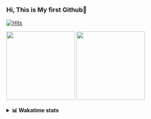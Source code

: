 ### Hi, This is My first Github👋
[![Hits](https://hits.seeyoufarm.com/api/count/incr/badge.svg?url=https%3A%2F%2Fgithub.com%2FJonghyun-Park1027&count_bg=%2379C83D&title_bg=%23555555&icon=&icon_color=%23E7E7E7&title=hits&edge_flat=false)](https://hits.seeyoufarm.com)
<p>
  <img height="180em" src="https://github-readme-stats.vercel.app/api?username=Jonghyun-Park1027&show_icons=true&include_all_commits=true&bg_color=30,e96443,904e95&title_color=fff&text_color=fff">
  <img height="180em" src="https://github-readme-stats.vercel.app/api/top-langs/?username=Jonghyun-Park1027&layout=compact&bg_color=30,e96443,904e95&title_color=fff&text_color=fff">


</p>
<details>
<summary><b>📊 Wakatime stats</b><br></summary>
<div>
<hr/>


[![Solved.ac Profile](http://mazassumnida.wtf/api/v2/generate_badge?boj=ppjjhh1027)](https://solved.ac/ppjjhh1027/)

<!--START_SECTION:waka-->
![Code Time](http://img.shields.io/badge/Code%20Time-64%20hrs%2059%20mins-blue)

![Profile Views](http://img.shields.io/badge/Profile%20Views-529-blue)

**🐱 My GitHub Data** 

> 🏆 69 Contributions in the Year 2023
 > 
> 📦 27.4 kB Used in GitHub's Storage 
 > 
> 🚫 Not Opted to Hire
 > 
> 📜 6 Public Repositories 
 > 
> 🔑 4 Private Repositories  
 > 
**I'm an Early 🐤** 

```text
🌞 Morning    9 commits      ██░░░░░░░░░░░░░░░░░░░░░░░   8.41% 
🌆 Daytime    65 commits     ███████████████░░░░░░░░░░   60.75% 
🌃 Evening    29 commits     ██████░░░░░░░░░░░░░░░░░░░   27.1% 
🌙 Night      4 commits      █░░░░░░░░░░░░░░░░░░░░░░░░   3.74%

```
📅 **I'm Most Productive on Sunday** 

```text
Monday       8 commits      █░░░░░░░░░░░░░░░░░░░░░░░░   7.48% 
Tuesday      4 commits      █░░░░░░░░░░░░░░░░░░░░░░░░   3.74% 
Wednesday    4 commits      █░░░░░░░░░░░░░░░░░░░░░░░░   3.74% 
Thursday     1 commits      ░░░░░░░░░░░░░░░░░░░░░░░░░   0.93% 
Friday       17 commits     ████░░░░░░░░░░░░░░░░░░░░░   15.89% 
Saturday     30 commits     ███████░░░░░░░░░░░░░░░░░░   28.04% 
Sunday       43 commits     ██████████░░░░░░░░░░░░░░░   40.19%

```


📊 **This Week I Spent My Time On** 

```text
⌚︎ Time Zone: Asia/Seoul

💬 Programming Languages: 
Jupyter                  17 hrs 13 mins      ███████████████████░░░░░░   78.42% 
Markdown                 2 hrs 47 mins       ███░░░░░░░░░░░░░░░░░░░░░░   12.73% 
Python                   55 mins             █░░░░░░░░░░░░░░░░░░░░░░░░   4.2% 
CSV/TSV                  41 mins             ░░░░░░░░░░░░░░░░░░░░░░░░░   3.17% 
GitIgnore file           8 mins              ░░░░░░░░░░░░░░░░░░░░░░░░░   0.64%

🔥 Editors: 
PyCharm                  21 hrs 58 mins      █████████████████████████   100.0%

🐱‍💻 Projects: 
Dacon                    11 hrs 52 mins      █████████████░░░░░░░░░░░░   54.06% 
Codingtest               8 hrs 23 mins       █████████░░░░░░░░░░░░░░░░   38.21% 
English_study_Program    54 mins             █░░░░░░░░░░░░░░░░░░░░░░░░   4.11% 
naver_boostcourse        35 mins             ░░░░░░░░░░░░░░░░░░░░░░░░░   2.68% 
포디블록                     7 mins              ░░░░░░░░░░░░░░░░░░░░░░░░░   0.6%

💻 Operating System: 
Windows                  21 hrs 58 mins      █████████████████████████   100.0%

```

**I Mostly Code in Jupyter Notebook** 

```text
Jupyter Notebook         6 repos             ████████████████░░░░░░░░░   66.67% 
Python                   1 repo              ██░░░░░░░░░░░░░░░░░░░░░░░   11.11% 
HTML                     1 repo              ██░░░░░░░░░░░░░░░░░░░░░░░   11.11% 
R                        1 repo              ██░░░░░░░░░░░░░░░░░░░░░░░   11.11%

```



 Last Updated on 11/01/2023 18:49:39 UTC
<!--END_SECTION:waka-->
</details>



